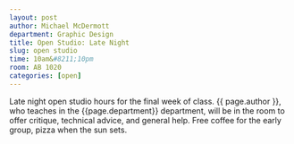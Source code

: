 ```yaml
---
layout: post
author: Michael McDermott
department: Graphic Design
title: Open Studio: Late Night
slug: open studio
time: 10am&#8211;10pm
room: AB 1020
categories: [open]
---
```

Late night open studio hours for the final week of class. {{ page.author }}, who teaches in the {{page.department}} department, will be in the room to offer critique, technical advice, and general help. Free coffee for the early group, pizza when the sun sets.
